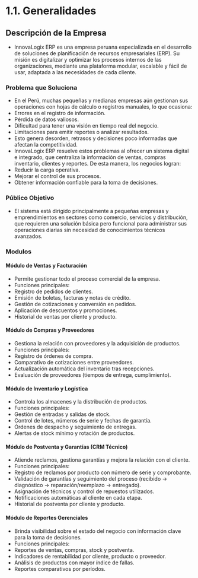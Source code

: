 # 1.1. Generalidades
## Descripción de la Empresa
- InnovaLogix ERP es una empresa peruana especializada en el desarrollo de soluciones de planificación de recursos empresariales (ERP). Su misión es digitalizar y optimizar los procesos internos de las organizaciones, mediante una plataforma modular, escalable y fácil de usar, adaptada a las necesidades de cada cliente.
### Problema que Soluciona
- En el Perú, muchas pequeñas y medianas empresas aún gestionan sus operaciones con hojas de cálculo o registros manuales, lo que ocasiona:
- Errores en el registro de información.
- Pérdida de datos valiosos.
- Dificultad para tener una visión en tiempo real del negocio.
- Limitaciones para emitir reportes o analizar resultados.
- Esto genera desorden, retrasos y decisiones poco informadas que afectan la competitividad.
- InnovaLogix ERP resuelve estos problemas al ofrecer un sistema digital e integrado, que centraliza la información de ventas, compras inventario, clientes y reportes. De esta manera, los negocios logran:
- Reducir la carga operativa.
- Mejorar el control de sus procesos.
- Obtener información confiable para la toma de decisiones.
### Público Objetivo
- El sistema está dirigido principalmente a pequeñas empresas y emprendimientos en sectores como comercio, servicios y distribución, que requieren una solución básica pero funcional para administrar sus operaciones diarias sin necesidad de conocimientos técnicos avanzados.
### Modulos
#### Módulo de Ventas y Facturación
- Permite gestionar todo el proceso comercial de la empresa.
- Funciones principales:
- Registro de pedidos de clientes.
- Emisión de boletas, facturas y notas de crédito.
- Gestión de cotizaciones y conversión en pedidos.
- Aplicación de descuentos y promociones.
- Historial de ventas por cliente y producto.
#### Módulo de Compras y Proveedores
- Gestiona la relación con proveedores y la adquisición de productos.
- Funciones principales:
- Registro de órdenes de compra.
- Comparativo de cotizaciones entre proveedores.
- Actualización automática del inventario tras recepciones.
- Evaluación de proveedores (tiempos de entrega, cumplimiento).
#### Módulo de Inventario y Logística
- Controla los almacenes y la distribución de productos.
- Funciones principales:
- Gestión de entradas y salidas de stock.
- Control de lotes, números de serie y fechas de garantía.
- Órdenes de despacho y seguimiento de entregas.
- Alertas de stock mínimo y rotación de productos.
#### Módulo de Postventa y Garantías (CRM Técnico)
- Atiende reclamos, gestiona garantías y mejora la relación con el cliente.
- Funciones principales:
- Registro de reclamos por producto con número de serie y comprobante.
- Validación de garantías y seguimiento del proceso (recibido → diagnóstico → reparación/reemplazo → entregado).
- Asignación de técnicos y control de repuestos utilizados.
- Notificaciones automáticas al cliente en cada etapa.
- Historial de postventa por cliente y producto.
#### Módulo de Reportes Gerenciales
- Brinda visibilidad sobre el estado del negocio con información clave para la toma de decisiones.
- Funciones principales:
- Reportes de ventas, compras, stock y postventa.
- Indicadores de rentabilidad por cliente, producto o proveedor.
- Análisis de productos con mayor índice de fallas.
- Reportes comparativos por períodos.

